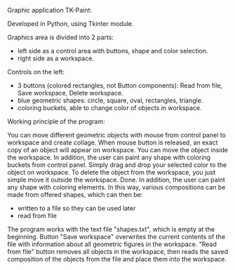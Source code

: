 Graphic application TK-Paint:

Developed in Python, using Tkinter module.

Graphics area is divided into 2 parts:
- left side as a control area with buttons, shape and color selection.
- right side as a workspace.

Controls on the left:
- 3 buttons (colored rectangles, not Button components): Read from file, Save workspace, Delete workspace.
- blue geometric shapes: circle, square, oval, rectangles, triangle.
- coloring buckets, able to change color of objects in workspace.

Working principle of the program:

You can move different geometric objects with mouse from control panel to workspace and create collage.
When mouse button is released, an exact copy of an object will appear on workspace. You can move 
the object inside the workspace. In addition, the user can paint any shape with coloring buckets from control panel. 
Simply drag and drop your selected color to the object on workspace.
To delete the object from the workspace, you just simple move it outside the workspace. Done.
In addition, the user can paint any shape with coloring elements.
In this way, various compositions can be made from offered shapes, which can then be:
 - written to a file so they can be used later
 - read from file

The program works with the text file "shapes.txt", which is empty at the beginning.
Button "Save workspace" overwrites the current contents of the file with information about all geometric figures in the workspace.
"Read from file" button removes all objects in the workspace, then reads the saved composition of the objects from the file 
and place them into the workspace.
